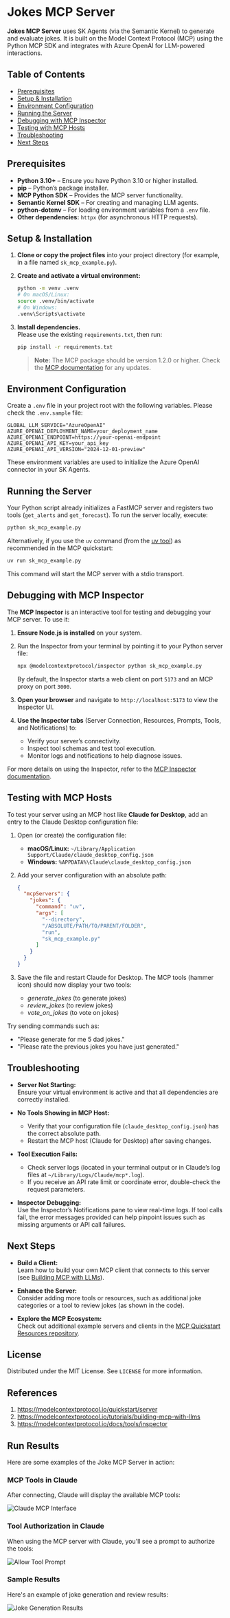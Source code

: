 # Jokes MCP Server

**Jokes MCP Server** uses SK Agents (via the Semantic Kernel) to generate and evaluate jokes. It is built on the Model Context Protocol (MCP) using the Python MCP SDK and integrates with Azure OpenAI for LLM-powered interactions.

## Table of Contents

- [Prerequisites](#prerequisites)
- [Setup & Installation](#setup--installation)
- [Environment Configuration](#environment-configuration)
- [Running the Server](#running-the-server)
- [Debugging with MCP Inspector](#debugging-with-mcp-inspector)
- [Testing with MCP Hosts](#testing-with-mcp-hosts)
- [Troubleshooting](#troubleshooting)
- [Next Steps](#next-steps)

## Prerequisites

- **Python 3.10+** – Ensure you have Python 3.10 or higher installed.
- **pip** – Python’s package installer.
- **MCP Python SDK** – Provides the MCP server functionality.
- **Semantic Kernel SDK** – For creating and managing LLM agents.
- **python-dotenv** – For loading environment variables from a `.env` file.
- **Other dependencies:** `httpx` (for asynchronous HTTP requests).

## Setup & Installation

1. **Clone or copy the project files** into your project directory (for example, in a file named `sk_mcp_example.py`).

2. **Create and activate a virtual environment:**

   ```bash
   python -m venv .venv
   # On macOS/Linux:
   source .venv/bin/activate
   # On Windows:
   .venv\Scripts\activate
   ```

3. **Install dependencies.**  
   Please use the existing `requirements.txt`, then run:

   ```bash
   pip install -r requirements.txt
   ```

   > **Note:** The MCP package should be version 1.2.0 or higher. Check the [MCP documentation](https://modelcontextprotocol.io/quickstart/server) for any updates.

## Environment Configuration

Create a `.env` file in your project root with the following variables. Please check the `.env.sample` file:

```env
GLOBAL_LLM_SERVICE="AzureOpenAI"
AZURE_OPENAI_DEPLOYMENT_NAME=your_deployment_name
AZURE_OPENAI_ENDPOINT=https://your-openai-endpoint
AZURE_OPENAI_API_KEY=your_api_key
AZURE_OPENAI_API_VERSION="2024-12-01-preview"
```

These environment variables are used to initialize the Azure OpenAI connector in your SK Agents.

## Running the Server

Your Python script already initializes a FastMCP server and registers two tools (`get_alerts` and `get_forecast`). To run the server locally, execute:

```bash
python sk_mcp_example.py
```

Alternatively, if you use the `uv` command (from the [uv tool](https://astral.sh/uv/install.sh)) as recommended in the MCP quickstart:

```bash
uv run sk_mcp_example.py
```

This command will start the MCP server with a stdio transport.

## Debugging with MCP Inspector

The **MCP Inspector** is an interactive tool for testing and debugging your MCP server. To use it:

1. **Ensure Node.js is installed** on your system.
2. Run the Inspector from your terminal by pointing it to your Python server file:

   ```bash
   npx @modelcontextprotocol/inspector python sk_mcp_example.py
   ```

   By default, the Inspector starts a web client on port `5173` and an MCP proxy on port `3000`.  
3. **Open your browser** and navigate to `http://localhost:5173` to view the Inspector UI.  
4. **Use the Inspector tabs** (Server Connection, Resources, Prompts, Tools, and Notifications) to:
   - Verify your server’s connectivity.
   - Inspect tool schemas and test tool execution.
   - Monitor logs and notifications to help diagnose issues.

For more details on using the Inspector, refer to the [MCP Inspector documentation](https://modelcontextprotocol.io/docs/tools/inspector).

## Testing with MCP Hosts

To test your server using an MCP host like **Claude for Desktop**, add an entry to the Claude Desktop configuration file:

1. Open (or create) the configuration file:
   - **macOS/Linux:** `~/Library/Application Support/Claude/claude_desktop_config.json`
   - **Windows:** `%APPDATA%\Claude\claude_desktop_config.json`

2. Add your server configuration with an absolute path:

   ```json
   {
     "mcpServers": {
       "jokes": {
         "command": "uv",
         "args": [
           "--directory",
           "/ABSOLUTE/PATH/TO/PARENT/FOLDER",
           "run",
           "sk_mcp_example.py"
         ]
       }
     }
   }
   ```

3. Save the file and restart Claude for Desktop. The MCP tools (hammer icon) should now display your two tools:  
   - *generate_jokes* (to generate jokes)
   - *review_jokes* (to review jokes)
   - *vote_on_jokes* (to vote on jokes)

Try sending commands such as:
- "Please generate for me 5 dad jokes."
- "Please rate the previous jokes you have just generated."

## Troubleshooting

- **Server Not Starting:**  
  Ensure your virtual environment is active and that all dependencies are correctly installed.

- **No Tools Showing in MCP Host:**  
  - Verify that your configuration file (`claude_desktop_config.json`) has the correct absolute path.
  - Restart the MCP host (Claude for Desktop) after saving changes.

- **Tool Execution Fails:**  
  - Check server logs (located in your terminal output or in Claude’s log files at `~/Library/Logs/Claude/mcp*.log`).
  - If you receive an API rate limit or coordinate error, double-check the request parameters.

- **Inspector Debugging:**  
  Use the Inspector’s Notifications pane to view real-time logs. If tool calls fail, the error messages provided can help pinpoint issues such as missing arguments or API call failures.

## Next Steps

- **Build a Client:**  
  Learn how to build your own MCP client that connects to this server (see [Building MCP with LLMs](https://modelcontextprotocol.io/tutorials/building-mcp-with-llms)).

- **Enhance the Server:**  
  Consider adding more tools or resources, such as additional joke categories or a tool to review jokes (as shown in the code).

- **Explore the MCP Ecosystem:**  
  Check out additional example servers and clients in the [MCP Quickstart Resources repository](https://github.com/modelcontextprotocol/quickstart-resources).

## License

Distributed under the MIT License. See `LICENSE` for more information.


## References

1. https://modelcontextprotocol.io/quickstart/server
1. https://modelcontextprotocol.io/tutorials/building-mcp-with-llms
1. https://modelcontextprotocol.io/docs/tools/inspector

## Run Results

Here are some examples of the Joke MCP Server in action:

### MCP Tools in Claude
After connecting, Claude will display the available MCP tools:

![Claude MCP Interface](./images/claude-mcp.png)


### Tool Authorization in Claude
When using the MCP server with Claude, you'll see a prompt to authorize the tools:

![Allow Tool Prompt](./images/allow-tool.png)


### Sample Results
Here's an example of joke generation and review results:

![Joke Generation Results](./images/result.png)



